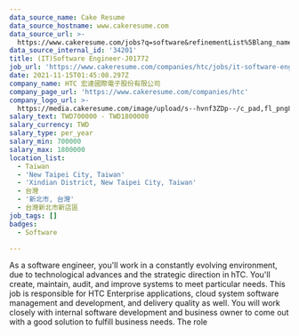 ```yaml
---
data_source_name: Cake Resume
data_source_hostname: www.cakeresume.com
data_source_url: >-
  https://www.cakeresume.com/jobs?q=software&refinementList%5Blang_name%5D%5B0%5D=English&refinementList%5Bsalary_type%5D=per_year&range%5Bsalary_range%5D%5Bmin%5D=1000000&page=2
data_source_internal_id: '34201'
title: (IT)Software Engineer-J01772
job_url: 'https://www.cakeresume.com/companies/htc/jobs/it-software-engineer-j01772'
date: 2021-11-15T01:45:08.297Z
company_name: HTC 宏達國際電子股份有限公司
company_page_url: 'https://www.cakeresume.com/companies/htc'
company_logo_url: >-
  https://media.cakeresume.com/image/upload/s--hvnf3ZDp--/c_pad,fl_png8,h_200,w_200/v1569659591/gwf2hetj4bvzypwfrkvj.png
salary_text: TWD700000 - TWD1800000
salary_currency: TWD
salary_type: per_year
salary_min: 700000
salary_max: 1800000
location_list:
  - Taiwan
  - 'New Taipei City, Taiwan'
  - 'Xindian District, New Taipei City, Taiwan'
  - 台灣
  - '新北市, 台灣'
  - 台灣新北市新店區
job_tags: []
badges:
  - Software

---
```


As a software engineer, you'll work in a constantly evolving environment, due to technological advances and the strategic direction in hTC. You'll create, maintain, audit, and improve systems to meet particular needs. This job is responsible for HTC Enterprise applications, cloud system software management and development, and delivery quality as well. You will work closely with internal software development and business owner to come out with a good solution to fulfill business needs. The role 